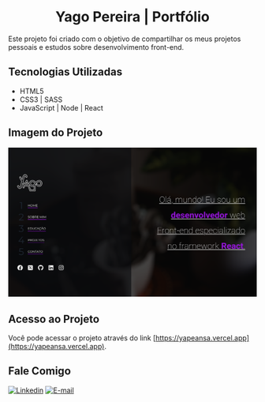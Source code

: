 <div align="center">

# Yago Pereira | Portfólio

</div>

Este projeto foi criado com o objetivo de compartilhar os meus projetos pessoais e estudos sobre desenvolvimento front-end.

## Tecnologias Utilizadas

- HTML5
- CSS3 | SASS
- JavaScript | Node | React

## Imagem do Projeto

![PORTFOLIO](src/assets/images/preview.png)

## Acesso ao Projeto

Você pode acessar o projeto através do link [https://yapeansa.vercel.app](https://yapeansa.vercel.app).

<!-- ## DESENVOLVEDOR DO PROJETO

| [<img loading="yapeansa" src="https://avatars.githubusercontent.com/yapeansa" width="115" /><br /><sub>Yago Pereira</sub>]() |
| :---: |    -->

## Fale Comigo

[![Linkedin](https://img.shields.io/badge/linkedin-%230077B5.svg?style=for-the-badge&logo=linkedin&logoColor=white)](https://www.linkedin.com/in/yapeansa)
[![E-mail](https://img.shields.io/badge/Gmail-D14836?style=for-the-badge&logo=gmail&logoColor=white)](mailto:yago.pereira@estudante.ufjf.br)
